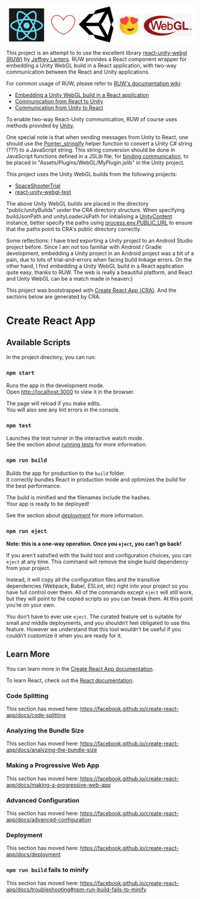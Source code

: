 ![Logo](https://raw.githubusercontent.com/ioio-creative/react-unity-webgl-trial/master/public/logos/react-unity-webgl.jpg)

This project is an attempt to to use the excellent library [react-unity-webgl (RUW)](https://github.com/elraccoone/react-unity-webgl) by [Jeffrey Lanters](https://github.com/jeffreylanters). RUW provides a React component wrapper for embedding a Unity WebGL build in a React application, with two-way communication between the React and Unity applications.

For common usage of RUW, please refer to [RUW's documentation wiki](https://github.com/elraccoone/react-unity-webgl/wiki):
* [Embedding a Unity WebGL build in a React application](https://github.com/elraccoone/react-unity-webgl/wiki/Quick-Start-Guide)
* [Communication from React to Unity](https://github.com/elraccoone/react-unity-webgl/wiki/Communication-from-React-to-Unity)
* [Communication from Unity to React](https://github.com/elraccoone/react-unity-webgl/wiki/Communication-from-Unity-to-React)

To enable two-way React-Unity communication, RUW of course uses methods provided by [Unity](https://docs.unity3d.com/Manual/webgl-interactingwithbrowserscripting.html).

One special note is that when sending messages from Unity to React, one should use the [Pointer_stringify](https://forum.unity.com/threads/pointer_stringify-is-returning-garbled-text.481419/) helper function to convert a Unity C# string (???) to a JavaScript string. This string conversion should be done in JavaScript functions defined in a JSLib file, for [binding communication](https://github.com/elraccoone/react-unity-webgl/wiki/Communication-from-Unity-to-React), to be placed in "Assets/Plugins/WebGL/MyPlugin.jslib" in the Unity project.

This project uses the Unity WebGL builds from the following projects:
* [SpaceShooterTrial](https://github.com/szewa-polyu/SpaceShooterTrial)
* [react-unity-webgl-test](https://github.com/jeffreylanters/react-unity-webgl-test)

The above Unity WebGL builds are placed in the directory "public/unityBuilds" under the CRA directory structure. When specifying buildJsonPath and unityLoaderJsPath for initialising a [UnityContent](https://github.com/elraccoone/react-unity-webgl/blob/master/source/UnityContent.ts) instance, better specify the paths using [process.env.PUBLIC_URL](https://create-react-app.dev/docs/using-the-public-folder) to ensure that the paths point to CRA's public directory correctly.

Some reflections: I have tried exporting a Unity project to an Android Studio project before. Since I am not too familiar with Android / Gradle development, embedding a Unity project in an Android project was a bit of a pain, due to lots of trial-and-errors when facing build linkage errors. On the other hand, I find embedding a Unity WebGL build in a React application quite easy, thanks to RUW. The web is really a beautiful platform, and React and Unity WebGL can be a match made in heaven:)

This project was bootstrapped with [Create React App (CRA)](https://github.com/facebook/create-react-app). And the sections below are generated by CRA.

# Create React App

## Available Scripts

In the project directory, you can run:

### `npm start`

Runs the app in the development mode.<br>
Open [http://localhost:3000](http://localhost:3000) to view it in the browser.

The page will reload if you make edits.<br>
You will also see any lint errors in the console.

### `npm test`

Launches the test runner in the interactive watch mode.<br>
See the section about [running tests](https://facebook.github.io/create-react-app/docs/running-tests) for more information.

### `npm run build`

Builds the app for production to the `build` folder.<br>
It correctly bundles React in production mode and optimizes the build for the best performance.

The build is minified and the filenames include the hashes.<br>
Your app is ready to be deployed!

See the section about [deployment](https://facebook.github.io/create-react-app/docs/deployment) for more information.

### `npm run eject`

**Note: this is a one-way operation. Once you `eject`, you can’t go back!**

If you aren’t satisfied with the build tool and configuration choices, you can `eject` at any time. This command will remove the single build dependency from your project.

Instead, it will copy all the configuration files and the transitive dependencies (Webpack, Babel, ESLint, etc) right into your project so you have full control over them. All of the commands except `eject` will still work, but they will point to the copied scripts so you can tweak them. At this point you’re on your own.

You don’t have to ever use `eject`. The curated feature set is suitable for small and middle deployments, and you shouldn’t feel obligated to use this feature. However we understand that this tool wouldn’t be useful if you couldn’t customize it when you are ready for it.

## Learn More

You can learn more in the [Create React App documentation](https://facebook.github.io/create-react-app/docs/getting-started).

To learn React, check out the [React documentation](https://reactjs.org/).

### Code Splitting

This section has moved here: https://facebook.github.io/create-react-app/docs/code-splitting

### Analyzing the Bundle Size

This section has moved here: https://facebook.github.io/create-react-app/docs/analyzing-the-bundle-size

### Making a Progressive Web App

This section has moved here: https://facebook.github.io/create-react-app/docs/making-a-progressive-web-app

### Advanced Configuration

This section has moved here: https://facebook.github.io/create-react-app/docs/advanced-configuration

### Deployment

This section has moved here: https://facebook.github.io/create-react-app/docs/deployment

### `npm run build` fails to minify

This section has moved here: https://facebook.github.io/create-react-app/docs/troubleshooting#npm-run-build-fails-to-minify
